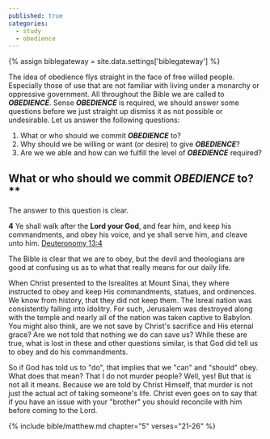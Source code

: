 ```yaml
---
published: true
categories:
  - study
  - obedience
---
```

{% assign biblegateway = site.data.settings['biblegateway'] %}

The idea of obedience flys straight in the face of free willed people. Especially those of use that are not familiar with living under a monarchy or oppressive government. All throughout the Bible we are called to **_OBEDIENCE_**. Sense **_OBEDIENCE_** is required, we should answer some questions before we just straight up dismiss it as not possible or undesirable. Let us answer the following questions:
1. What or who should we commit **_OBEDIENCE_** to?
2. Why should we be willing or want (or desire) to give **_OBEDIENCE_**?
3. Are we we able and how can we fulfill the level of **_OBEDIENCE_** required?

## What or who should we commit **_OBEDIENCE_** to?**

The answer to this question is clear. 

> 
**4** Ye shall walk after the **Lord your God**, and fear him, and keep his commandments, and obey his voice, and ye shall serve him, and cleave unto him.
[Deuteronomy 13:4]({{biblegateway}}Deuteronomy+13:4)






The Bible is clear that we are to obey, but the devil and theologians are good at confusing us as to what that really means for our daily life.

When Christ presented to the Isrealites at Mount Sinai, they where instructed to obey and keep His commandments, statues, and ordinences. We know from history, that they did not keep them. The Isreal nation was consistently falling into idolitry. For such, Jerusalem was destroyed along with the temple and nearly all of the nation was taken captive to Babylon. You might also think, are we not save by Christ's sacrifice and His eternal grace? Are we not told that nothing we do can save us? While these are true, what is lost in these and other questions similar, is that God did tell us to obey and do his commandments.

So if God has told us to "do", that implies that we "can" and "should" obey. What does that mean? That I do not murder people? Well, yes! But that is not all it means. Because we are told by Christ Himself, that murder is not just the actual act of taking someone's life. Christ even goes on to say that if you have an issue with your "brother" you should reconcile with him before coming to the Lord.

{% include bible/matthew.md chapter="5" verses="21-26" %}
